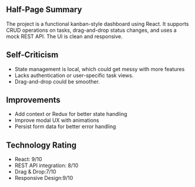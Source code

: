 ## Half-Page Summary

The project is a functional kanban-style dashboard using React. It supports CRUD operations on tasks, drag-and-drop status changes, and uses a mock REST API. The UI is clean and responsive.

## Self-Criticism

- State management is local, which could get messy with more features
- Lacks authentication or user-specific task views.
- Drag-and-drop could be smoother.

## Improvements

- Add context or Redux for better state handling
- Improve modal UX with animations
- Persist form data for better error handling

## Technology Rating

- React: 9/10
- REST API integration: 8/10
- Drag & Drop:7/10
- Responsive Design:9/10
